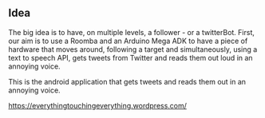## Idea

The big idea is to have, on multiple levels, a follower - or a twitterBot. First, our aim is to use a Roomba and an Arduino Mega ADK to have a piece of hardware that moves around, following a target and simultaneously, using a text to speech API, gets tweets from Twitter and reads them out loud in an annoying voice. 

This is the android application that gets tweets and reads them out in an annoying voice.

https://everythingtouchingeverything.wordpress.com/
